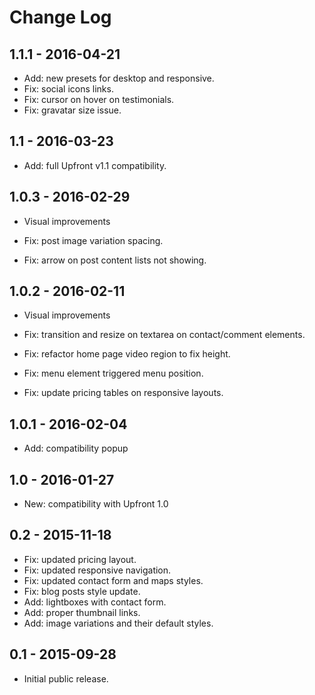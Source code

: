 Change Log
============


1.1.1 - 2016-04-21
-------------------------------------------------------------------------------
- Add: new presets for desktop and responsive.
- Fix: social icons links.
- Fix: cursor on hover on testimonials.
- Fix: gravatar size issue.

1.1 - 2016-03-23
-------------------------------------------------------------------------------
- Add: full Upfront v1.1 compatibility.

1.0.3 - 2016-02-29
-------------------------------------------------------------------------------
- Visual improvements

- Fix: post image variation spacing.
- Fix: arrow on post content lists not showing.

1.0.2 - 2016-02-11
-------------------------------------------------------------------------------
- Visual improvements

- Fix: transition and resize on textarea on contact/comment elements.
- Fix: refactor home page video region to fix height.
- Fix: menu element triggered menu position.
- Fix: update pricing tables on responsive layouts.

1.0.1 - 2016-02-04
-------------------------------------------------------------------------------
- Add: compatibility popup

1.0 - 2016-01-27
-------------------------------------------------------------------------------
- New: compatibility with Upfront 1.0

0.2 - 2015-11-18
-------------------------------------------------------------------------------
- Fix: updated pricing layout.
- Fix: updated responsive navigation.
- Fix: updated contact form and maps styles.
- Fix: blog posts style update.
- Add: lightboxes with contact form.
- Add: proper thumbnail links.
- Add: image variations and their default styles.

0.1 - 2015-09-28
-------------------------------------------------------------------------------
- Initial public release.